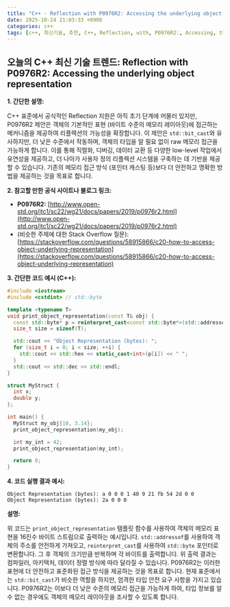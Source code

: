 ```yaml
---
title: "C++ - Reflection with P0976R2: Accessing the underlying object representation"
date: 2025-10-24 21:03:33 +0900
categories: c++
tags: [c++, 최신기술, 추천, C++, Reflection, with, P0976R2:, Accessing, the, underlying, object, representation]
---
```


## 오늘의 C++ 최신 기술 트렌드: **Reflection with P0976R2: Accessing the underlying object representation**

**1. 간단한 설명:**

C++ 표준에서 공식적인 Reflection 지원은 아직 초기 단계에 머물러 있지만, P0976R2 제안은 객체의 기본적인 표현 (바이트 수준의 메모리 레이아웃)에 접근하는 메커니즘을 제공하여 리플렉션의 가능성을 확장합니다. 이 제안은 `std::bit_cast`와 유사하지만, 더 낮은 수준에서 작동하며, 객체의 타입을 알 필요 없이 raw 메모리 접근을 가능하게 합니다. 이를 통해 직렬화, 디버깅, 데이터 교환 등 다양한 low-level 작업에서 유연성을 제공하고, 더 나아가 사용자 정의 리플렉션 시스템을 구축하는 데 기반을 제공할 수 있습니다. 기존의 메모리 접근 방식 (포인터 캐스팅 등)보다 더 안전하고 명확한 방법을 제공하는 것을 목표로 합니다.

**2. 참고할 만한 공식 사이트나 블로그 링크:**

*   **P0976R2:** [http://www.open-std.org/jtc1/sc22/wg21/docs/papers/2019/p0976r2.html](http://www.open-std.org/jtc1/sc22/wg21/docs/papers/2019/p0976r2.html)
*   (비슷한 주제에 대한 Stack Overflow 질문): [https://stackoverflow.com/questions/58915866/c20-how-to-access-object-underlying-representation](https://stackoverflow.com/questions/58915866/c20-how-to-access-object-underlying-representation)

**3. 간단한 코드 예시 (C++):**

```cpp
#include <iostream>
#include <cstdint> // std::byte

template <typename T>
void print_object_representation(const T& obj) {
  const std::byte* p = reinterpret_cast<const std::byte*>(std::addressof(obj)); // C++17부터 std::addressof 사용 권장
  size_t size = sizeof(T);

  std::cout << "Object Representation (bytes): ";
  for (size_t i = 0; i < size; ++i) {
    std::cout << std::hex << static_cast<int>(p[i]) << " ";
  }
  std::cout << std::dec << std::endl;
}

struct MyStruct {
  int x;
  double y;
};

int main() {
  MyStruct my_obj{10, 3.14};
  print_object_representation(my_obj);

  int my_int = 42;
  print_object_representation(my_int);

  return 0;
}
```

**4. 코드 실행 결과 예시:**

```
Object Representation (bytes): a 0 0 0 1 40 9 21 fb 54 2d 0 0
Object Representation (bytes): 2a 0 0 0
```

**설명:**

위 코드는 `print_object_representation` 템플릿 함수를 사용하여 객체의 메모리 표현을 16진수 바이트 스트림으로 출력하는 예시입니다.  `std::addressof`를 사용하여 객체의 주소를 안전하게 가져오고,  `reinterpret_cast`를 사용하여 `std::byte` 포인터로 변환합니다.  그 후 객체의 크기만큼 반복하며 각 바이트를 출력합니다.  위 출력 결과는 컴파일러, 아키텍처, 데이터 정렬 방식에 따라 달라질 수 있습니다.  P0976R2는 이러한 표현에 더 안전하고 표준화된 접근 방식을 제공하는 것을 목표로 합니다.  현재 표준에서는 `std::bit_cast`가 비슷한 역할을 하지만, 엄격한 타입 안전 요구 사항을 가지고 있습니다. P0976R2는 이보다 더 낮은 수준의 메모리 접근을 가능하게 하여, 타입 정보를 알 수 없는 경우에도 객체의 메모리 레이아웃을 조사할 수 있도록 합니다.

